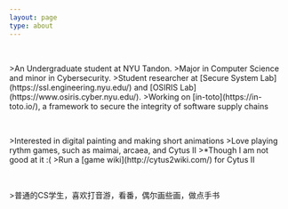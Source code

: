 ```yaml
---
layout: page
type: about
---
```

<p>&nbsp;</p>  
>An Undergraduate student at NYU Tandon.  
>Major in Computer Science and minor in Cybersecurity.  
>Student researcher at [Secure System Lab](https://ssl.engineering.nyu.edu/) and [OSIRIS Lab](https://www.osiris.cyber.nyu.edu/).  
>Working on [in-toto](https://in-toto.io/), a framework to secure the integrity of software supply chains
<p>&nbsp;</p>  
>Interested in digital painting and making short animations  
>Love playing rythm games, such as maimai, arcaea, and Cytus II  
>*Though I am not good at it :(  
>Run a [game wiki](http://cytus2wiki.com/) for Cytus II
<p>&nbsp;</p>  
>普通的CS学生，喜欢打音游，看番，偶尔画些画，做点手书